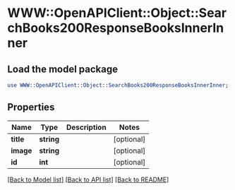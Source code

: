# WWW::OpenAPIClient::Object::SearchBooks200ResponseBooksInnerInner

## Load the model package
```perl
use WWW::OpenAPIClient::Object::SearchBooks200ResponseBooksInnerInner;
```

## Properties
Name | Type | Description | Notes
------------ | ------------- | ------------- | -------------
**title** | **string** |  | [optional] 
**image** | **string** |  | [optional] 
**id** | **int** |  | [optional] 

[[Back to Model list]](../README.md#documentation-for-models) [[Back to API list]](../README.md#documentation-for-api-endpoints) [[Back to README]](../README.md)


